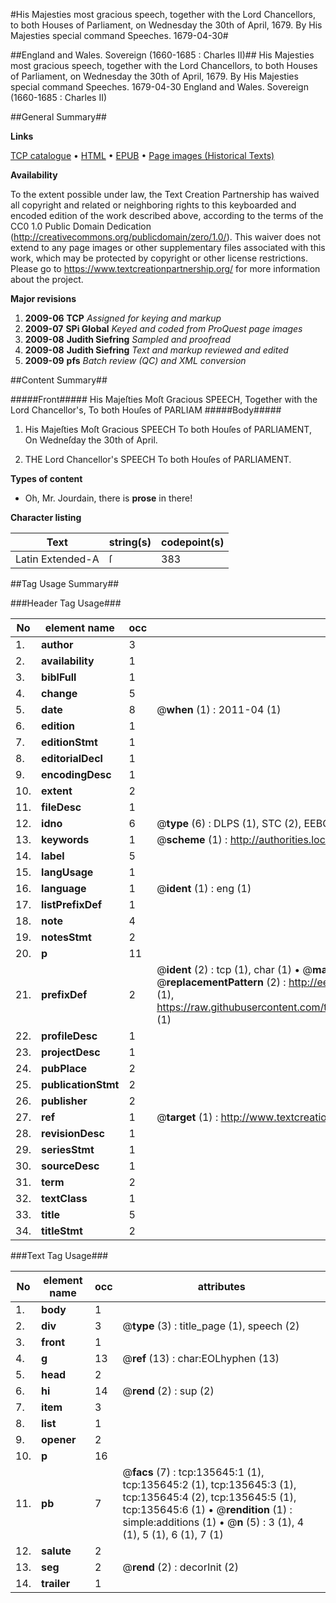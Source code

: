 #His Majesties most gracious speech, together with the Lord Chancellors, to both Houses of Parliament, on Wednesday the 30th of April, 1679. By His Majesties special command Speeches. 1679-04-30#

##England and Wales. Sovereign (1660-1685 : Charles II)##
His Majesties most gracious speech, together with the Lord Chancellors, to both Houses of Parliament, on Wednesday the 30th of April, 1679. By His Majesties special command
Speeches. 1679-04-30
England and Wales. Sovereign (1660-1685 : Charles II)

##General Summary##

**Links**

[TCP catalogue](http://www.ota.ox.ac.uk/tcp/)  • 
[HTML](http://tei.it.ox.ac.uk/tcp/Texts-HTML/free/A79/A79270.html)  • 
[EPUB](http://tei.it.ox.ac.uk/tcp/Texts-EPUB/free/A79/A79270.epub) • 
[Page images (Historical Texts)](https://historicaltexts.jisc.ac.uk/eebo-99896936e)

**Availability**

To the extent possible under law, the Text Creation Partnership has waived all copyright and related or neighboring rights to this keyboarded and encoded edition of the work described above, according to the terms of the CC0 1.0 Public Domain Dedication (http://creativecommons.org/publicdomain/zero/1.0/). This waiver does not extend to any page images or other supplementary files associated with this work, which may be protected by copyright or other license restrictions. Please go to https://www.textcreationpartnership.org/ for more information about the project.

**Major revisions**

1. __2009-06__ __TCP__ *Assigned for keying and markup*
1. __2009-07__ __SPi Global__ *Keyed and coded from ProQuest page images*
1. __2009-08__ __Judith Siefring__ *Sampled and proofread*
1. __2009-08__ __Judith Siefring__ *Text and markup reviewed and edited*
1. __2009-09__ __pfs__ *Batch review (QC) and XML conversion*

##Content Summary##

#####Front#####
His Majeſties Moſt Gracious SPEECH, Together with the Lord
  Chancellor's, To both Houſes of PARLIAM
#####Body#####

1. His Majeſties Moſt Gracious SPEECH To both Houſes of
  PARLIAMENT, On Wedneſday the 30th of April.

1. THE Lord Chancellor's SPEECH To both Houſes of
  PARLIAMENT.

**Types of content**

  * Oh, Mr. Jourdain, there is **prose** in there!

**Character listing**


|Text|string(s)|codepoint(s)|
|---|---|---|
|Latin Extended-A|ſ|383|

##Tag Usage Summary##

###Header Tag Usage###

|No|element name|occ|attributes|
|---|---|---|---|
|1.|__author__|3||
|2.|__availability__|1||
|3.|__biblFull__|1||
|4.|__change__|5||
|5.|__date__|8| @__when__ (1) : 2011-04 (1)|
|6.|__edition__|1||
|7.|__editionStmt__|1||
|8.|__editorialDecl__|1||
|9.|__encodingDesc__|1||
|10.|__extent__|2||
|11.|__fileDesc__|1||
|12.|__idno__|6| @__type__ (6) : DLPS (1), STC (2), EEBO-CITATION (1), PROQUEST (1), VID (1)|
|13.|__keywords__|1| @__scheme__ (1) : http://authorities.loc.gov/ (1)|
|14.|__label__|5||
|15.|__langUsage__|1||
|16.|__language__|1| @__ident__ (1) : eng (1)|
|17.|__listPrefixDef__|1||
|18.|__note__|4||
|19.|__notesStmt__|2||
|20.|__p__|11||
|21.|__prefixDef__|2| @__ident__ (2) : tcp (1), char (1)  •  @__matchPattern__ (2) : ([0-9\-]+):([0-9IVX]+) (1), (.+) (1)  •  @__replacementPattern__ (2) : http://eebo.chadwyck.com/downloadtiff?vid=$1&page=$2 (1), https://raw.githubusercontent.com/textcreationpartnership/Texts/master/tcpchars.xml#$1 (1)|
|22.|__profileDesc__|1||
|23.|__projectDesc__|1||
|24.|__pubPlace__|2||
|25.|__publicationStmt__|2||
|26.|__publisher__|2||
|27.|__ref__|1| @__target__ (1) : http://www.textcreationpartnership.org/docs/. (1)|
|28.|__revisionDesc__|1||
|29.|__seriesStmt__|1||
|30.|__sourceDesc__|1||
|31.|__term__|2||
|32.|__textClass__|1||
|33.|__title__|5||
|34.|__titleStmt__|2||


###Text Tag Usage###

|No|element name|occ|attributes|
|---|---|---|---|
|1.|__body__|1||
|2.|__div__|3| @__type__ (3) : title_page (1), speech (2)|
|3.|__front__|1||
|4.|__g__|13| @__ref__ (13) : char:EOLhyphen (13)|
|5.|__head__|2||
|6.|__hi__|14| @__rend__ (2) : sup (2)|
|7.|__item__|3||
|8.|__list__|1||
|9.|__opener__|2||
|10.|__p__|16||
|11.|__pb__|7| @__facs__ (7) : tcp:135645:1 (1), tcp:135645:2 (1), tcp:135645:3 (1), tcp:135645:4 (2), tcp:135645:5 (1), tcp:135645:6 (1)  •  @__rendition__ (1) : simple:additions (1)  •  @__n__ (5) : 3 (1), 4 (1), 5 (1), 6 (1), 7 (1)|
|12.|__salute__|2||
|13.|__seg__|2| @__rend__ (2) : decorInit (2)|
|14.|__trailer__|1||
